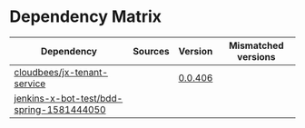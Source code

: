 # Dependency Matrix

Dependency | Sources | Version | Mismatched versions
---------- | ------- | ------- | -------------------
[cloudbees/jx-tenant-service](https://github.com/cloudbees/jx-tenant-service) |  | [0.0.406](https://github.com/cloudbees/jx-tenant-service/releases/tag/v0.0.406) | 
[jenkins-x-bot-test/bdd-spring-1581444050](https://github.com/jenkins-x-bot-test/bdd-spring-1581444050.git) |  | []() | 
